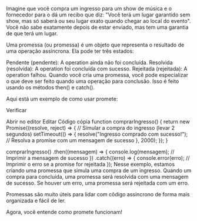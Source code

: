 Imagine que você compra um ingresso para um show de música e o fornecedor para o dá um recibo que diz: "Você terá um lugar garantido sem show, mas só saberá ou seu lugar exato quando chegar ao local do evento". Você não sabe exatamente depois de estar enviado, mas tem uma garantia de que terá um lugar.

Uma promessa (ou promessa) é um objeto que representa o resultado de uma operação assíncrona. Ela pode ter três estados:

Pendente (pendente): A operation ainda não foi concluída.
Resolvida (resolvida): A operation foi concluída com sucesso.
Rejeitada (rejeitada): A operation falhou.
Quando você cria uma promessa, você pode especializar o que deve ser feito quando uma operação para conclusão. Isso é feito usando os métodos then() e catch().

Aqui está um exemplo de como usar promete:


Verificar

Abrir no editor
Editar
Código cópia
function comprarIngresso() {
  return new Promise((resolve, reject) => {
    // Simular a compra do ingresso (levar 2 segundos)
    setTimeout(() => {
      resolve("Ingresso comprado com sucesso!"); // Resolva a promise com um mensagem de sucesso
    }, 2000);
  });
}

comprarIngresso()
  .then((mensagem) => {
    console.log(mensagem); // Imprimir a mensagem de sucesso
  })
  .catch((erro) => {
    console.error(erro); // Imprimir o erro se a promise for rejeitada
  });
Nesse exemplo, estamos criando uma promessa que simula uma compra de um ingresso. Quando um compra para concluída, uma promessa será resolvida com uma mensagem de sucesso. Se houver um erro, uma promessa será rejeitada com um erro.

Promessas são muito úteis para lidar com côdigo assíncrono de forma mais organizada e fácil de ler.

Agora, você entende como promete funcionam!